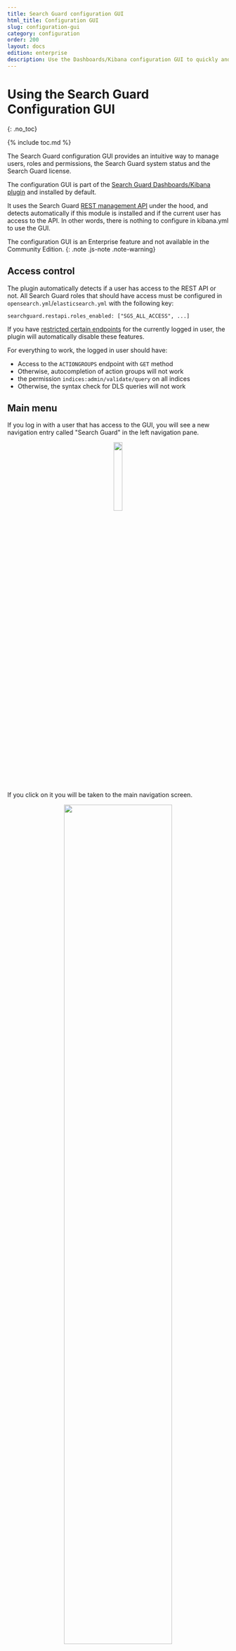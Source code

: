 ```yaml
---
title: Search Guard configuration GUI
html_title: Configuration GUI
slug: configuration-gui
category: configuration
order: 200
layout: docs
edition: enterprise
description: Use the Dashboards/Kibana configuration GUI to quickly and easily setup and configure Search Guard.
---
```

<!---
Copyright 2020 floragunn GmbH
-->

# Using the Search Guard Configuration GUI
{: .no_toc}

{% include toc.md %}

The Search Guard configuration GUI provides an intuitive way to manage users, roles and permissions, the Search Guard system status and the Search Guard license.

The configuration GUI is part of the [Search Guard Dashboards/Kibana plugin](../_docs_kibana/kibana_installation.md) and installed by default.

It uses the Search Guard [REST management API](../_docs_rest_api/restapi_api_access.md) under the hood, and detects automatically if this module is installed and if the current user has access to the API. In other words, there is nothing to configure in kibana.yml to use the GUI.

The configuration GUI is an Enterprise feature and not available in the Community Edition.
{: .note .js-note .note-warning}

## Access control

The plugin automatically detects if a user has access to the REST API or not. All Search Guard roles that should have access must be configured in `opensearch.yml`/`elasticsearch.yml` with the following key:

```
searchguard.restapi.roles_enabled: ["SGS_ALL_ACCESS", ...]
```

If you have [restricted certain endpoints](../_docs_rest_api/restapi_api_access.md) for the currently logged in user, the plugin will automatically disable these features.

For everything to work, the logged in user should have:

* Access to the `ACTIONGROUPS` endpoint with `GET` method
 * Otherwise, autocompletion of action groups will not work
* the permission `indices:admin/validate/query` on all indices
 * Otherwise, the syntax check for DLS queries will not work

## Main menu

If you log in with a user that has access to the GUI, you will see a new navigation entry called "Search Guard" in the left navigation pane.

<p align="center">
<img src="kibana_gui_nav.png" style="width: 20%" class="md_image"/>
</p>


If you click on it you will be taken to the main navigation screen.

<p align="center">
<img src="kibana_gui_main.png" style="width: 70%" class="md_image"/>
</p>

To edit user, roles and permissions click on:

* Action Groups: Edit action groups
* Roles Mappings: Map users, backend roles and hostnames to Search Guard roles
* Roles: Manage Search Guard roles, permissions, DLS/FLS and tenants
* Internal User Database: Add end edit users stored in the Internal User Database authentication backend

For managing Search Guard:

* Authentication & Authorization: Display the currently configured authentication and authorization modules and their settings
* License & System Info: Display the system status and the loaded modules, display and upload Search Guard licenses
* Purge Cache: Purge all Search Guard internal caches

## Listing Resources

If you click on any of the resources menu items, you will see a screen which lists all resources with additional infos. For example, the "Search Guard Roles" listing will display the cluster permissions, any indices with configured permissions and the tenants for each role.

<p align="center">
<img src="kibana_gui_list.png" style="width: 100%;border: 1px solid"/>
</p>

You can filter the list of resources and add a new resource by using the controls on the top of the table:

<p align="center">
<img src="kibana_gui_filterbar.png" style="width: 100%" class="md_image"/>
</p>

For each resource, you can decide to edit, clone or delete it by using the controls on the right:

<p align="center">
<img src="kibana_gui_edit_clone_delete.png" style="width: 20%" class="md_image"/>
</p>


## Reserved Resources

If a resource is reserved, it is marked underneath the resource name. You cannot edit or delete reserved resources. 

<p align="center">
<img src="kibana_gui_reserved.png" style="width: 20%" class="md_image"/>
</p>


If you want to mark or unmark a resource, you need to change the readonly flag in the respective configuration YAML file and upload the changes via `sgadmin`. Example:

```
sg_kibana_server:
  readonly: false
  ...
```

### Cloning Resources

If you want to copy any resource, including reserved resources, you can always use the "Clone" button.

## Editing Resources

Depending on the type of resource, the edit screens will look slightly different. Most settings are self-explanatory. 

### Permissions dialogue

With the permissions dialogue you can edit permissions for:

* Roles on cluster-level
* Roles on index level
* Action Groups

The recommended way to manage permissions is to use the built-in action groups that ship with Search Guard. If you want to edit permissions on a more fine-grained level, you can click on the "Advanced" checkbox will will let you edit single permissions.

<p align="center">
<img src="kibana_gui_permissions.png" style="width: 70%" class="md_image"/>
</p>

### Index- and Document-Type Permissions

To edit index-level permissions, you need to first select the index and the document type you want to edit permissions for. You can then so so in the permissions dialogue displayed below.

<p align="center">
<img src="kibana_index_level_permissions.png" style="width: 70%" class="md_image"/>
</p>

Since document types are deprecated in OpenSearch/Elasticsearch 6, document type level permissions will be removed in Search Guard 7.
{: .note .js-note .note-warning}

### Index- and Document-Type Permissions

If you want to add new index- and document-type permissions, click on the "Add new index and document Type" button. You need to enter and save the indexname and document-type name before you can configure the permissions.

<p align="center">
<img src="kibana_gui_add_index.png" style="width: 70%" class="md_image"/>
</p>

### Document- and Field-Level-Security

You can configure Document- and Field-Level-Security for each role and index separately. First, select the index you want to edit. 

You can then enter the Document-Level security in the text field under "Document Level Security Query". Clicking on the tick symbol will validate the query syntactically.

For Fiel-Level-Security you can list the fields, and specify if they should be included (white-listed) or excluded (black-listed).

<p align="center">
<img src="kibana_gui_dlsfls.png" style="width: 70%" class="md_image"/>
</p>

### Tenants

The "Tenants" tab on the edit roles screen allows you to add and remove tenants for any role. You can define whether the role should have read/write acess or read-only access to the tenant:

<p align="center">
<img src="kibana_gui_tenants.png" style="width: 70%" class="md_image"/>
</p>


## Authentication and Authorization settings

By clicking on the Authentication & Authorization navigation entry, you can display the currently configured authentication and authorization domains. Disabled domains are greyed out. By clicking on the arrow symbol besided any domain, you can display its configuration.

<p align="center">
<img src="kibana_gui_auth.png" style="width: 70%" class="md_image"/>
</p>

## License & System Status

The License & System Status displays the deployed Search Guard license, and also information about the loaded Search Guard modules and its version number.

By clicking on "Upload license" you can upload an Enterprise License to your cluster.

<p align="center">
<img src="kibana_gui_license.png" style="width: 70%" class="md_image"/>
</p>

## Purging the Cache

The "Purge Cache" button will purge all Search Guard internal caches on all nodes.